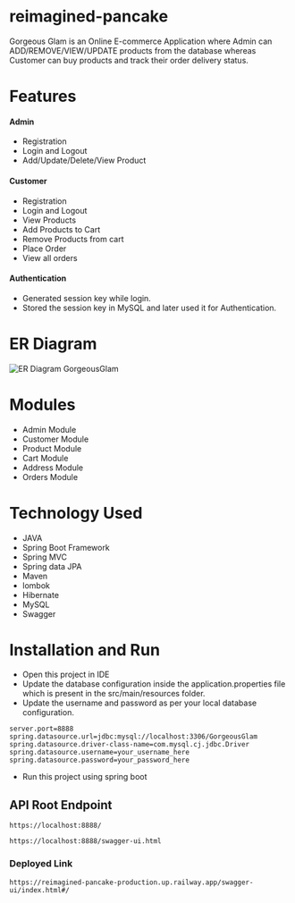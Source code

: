 # reimagined-pancake
Gorgeous Glam is an Online E-commerce Application where Admin can ADD/REMOVE/VIEW/UPDATE products from the database 
whereas Customer can buy products and track their order delivery status.

# Features
#### Admin
- Registration
- Login and Logout
- Add/Update/Delete/View Product

#### Customer
- Registration
- Login and Logout
- View Products
- Add Products to Cart
- Remove Products from cart
- Place Order
- View all orders

#### Authentication
- Generated session key while login.
- Stored the session key in MySQL and later used it for Authentication.

# ER Diagram
![ER Diagram GorgeousGlam](https://user-images.githubusercontent.com/105914405/220267222-57ecec52-e4d3-42c1-a9e7-4a3f31728670.png)



# Modules
- Admin Module
- Customer Module
- Product Module
- Cart Module
- Address Module
- Orders Module

# Technology Used
- JAVA
- Spring Boot Framework
- Spring MVC
- Spring data JPA
- Maven
- lombok
- Hibernate
- MySQL
- Swagger

# Installation and Run
- Open this project in IDE
- Update the database configuration inside the application.properties file which is present in the src/main/resources folder.
- Update the username and password as per your local database configuration.

```
server.port=8888 
spring.datasource.url=jdbc:mysql://localhost:3306/GorgeousGlam
spring.datasource.driver-class-name=com.mysql.cj.jdbc.Driver 
spring.datasource.username=your_username_here
spring.datasource.password=your_password_here
```
- Run this project using spring boot

## API Root Endpoint

```
https://localhost:8888/
```

```
https://localhost:8888/swagger-ui.html
```

### Deployed Link
```
https://reimagined-pancake-production.up.railway.app/swagger-ui/index.html#/
```

